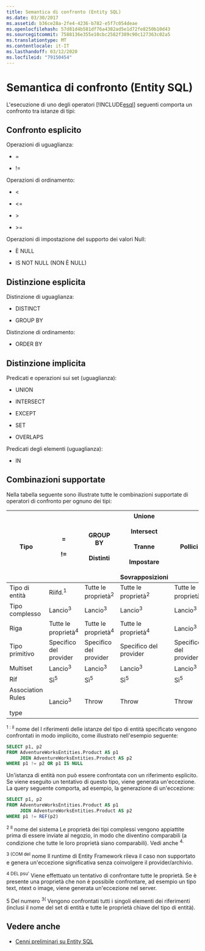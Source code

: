 ```yaml
---
title: Semantica di confronto (Entity SQL)
ms.date: 03/30/2017
ms.assetid: b36ce28a-2fe4-4236-b782-e5f7c054deae
ms.openlocfilehash: 57d81d4b581df76a4382ad5e1d72fe8250b10d43
ms.sourcegitcommit: 7588136e355e10cbc2582f389c90c127363c02a5
ms.translationtype: MT
ms.contentlocale: it-IT
ms.lasthandoff: 03/12/2020
ms.locfileid: "79150454"
---
```

# <a name="comparison-semantics-entity-sql"></a>Semantica di confronto (Entity SQL)
L'esecuzione di uno degli operatori [!INCLUDE[esql](../../../../../../includes/esql-md.md)] seguenti comporta un confronto tra istanze di tipi:  
  
## <a name="explicit-comparison"></a>Confronto esplicito  
 Operazioni di uguaglianza:  
  
- =  
  
- !=  
  
 Operazioni di ordinamento:  
  
- <  
  
- \<=  
  
- \>  
  
- \>=  
  
 Operazioni di impostazione del supporto dei valori Null:  
  
- È NULL  
  
- IS NOT NULL (NON È NULL)  
  
## <a name="explicit-distinction"></a>Distinzione esplicita  
 Distinzione di uguaglianza:  
  
- DISTINCT  
  
- GROUP BY  
  
 Distinzione di ordinamento:  
  
- ORDER BY  
  
## <a name="implicit-distinction"></a>Distinzione implicita  
 Predicati e operazioni sui set (uguaglianza):  
  
- UNION  
  
- INTERSECT  
  
- EXCEPT  
  
- SET  
  
- OVERLAPS  
  
 Predicati degli elementi (uguaglianza):  
  
- IN  
  
## <a name="supported-combinations"></a>Combinazioni supportate  
 Nella tabella seguente sono illustrate tutte le combinazioni supportate di operatori di confronto per ognuno dei tipi:  
  
|**Tipo**|**=**<br /><br /> **!=**|**GROUP BY**<br /><br /> **Distinti**|**Unione**<br /><br /> **Intersect**<br /><br /> **Tranne**<br /><br /> **Impostare**<br /><br /> **Sovrapposizioni**|**Pollici**|**< <**<br /><br /> **> >**|**ORDINA PER**|**IS NULL**<br /><br /> **NON È NULL**|  
|-|-|-|-|-|-|-|-|  
|Tipo di entità|Riifd.<sup>1</sup>|Tutte le proprietà<sup>2</sup>|Tutte le proprietà<sup>2</sup>|Tutte le proprietà<sup>2</sup>|Lancio<sup>3</sup>|Lancio<sup>3</sup>|Riifd.<sup>1</sup>|  
|Tipo complesso|Lancio<sup>3</sup>|Lancio<sup>3</sup>|Lancio<sup>3</sup>|Lancio<sup>3</sup>|Lancio<sup>3</sup>|Lancio<sup>3</sup>|Lancio<sup>3</sup>|  
|Riga|Tutte le proprietà<sup>4</sup>|Tutte le proprietà<sup>4</sup>|Tutte le proprietà<sup>4</sup>|Lancio<sup>3</sup>|Lancio<sup>3</sup>|Tutte le proprietà<sup>4</sup>|Lancio<sup>3</sup>|  
|Tipo primitivo|Specifico del provider|Specifico del provider|Specifico del provider|Specifico del provider|Specifico del provider|Specifico del provider|Specifico del provider|  
|Multiset|Lancio<sup>3</sup>|Lancio<sup>3</sup>|Lancio<sup>3</sup>|Lancio<sup>3</sup>|Lancio<sup>3</sup>|Lancio<sup>3</sup>|Lancio<sup>3</sup>|  
|Rif|Sì<sup>5</sup>|Sì<sup>5</sup>|Sì<sup>5</sup>|Sì<sup>5</sup>|Throw|Throw|Sì<sup>5</sup>|  
|Association Rules<br /><br /> type|Lancio<sup>3</sup>|Throw|Throw|Throw|Lancio<sup>3</sup>|Lancio<sup>3</sup>|Lancio<sup>3</sup>|  
  
 <sup>1 : il</sup> nome del I riferimenti delle istanze del tipo di entità specificato vengono confrontati in modo implicito, come illustrato nell'esempio seguente:  
  
```sql  
SELECT p1, p2
FROM AdventureWorksEntities.Product AS p1
     JOIN AdventureWorksEntities.Product AS p2
WHERE p1 != p2 OR p1 IS NULL  
```  
  
 Un'istanza di entità non può essere confrontata con un riferimento esplicito. Se viene eseguito un tentativo di questo tipo, viene generata un'eccezione. La query seguente comporta, ad esempio, la generazione di un'eccezione:  
  
```sql  
SELECT p1, p2
FROM AdventureWorksEntities.Product AS p1
     JOIN AdventureWorksEntities.Product AS p2
WHERE p1 != REF(p2)  
```  
  
 <sup>2 Il</sup> nome del sistema Le proprietà dei tipi complessi vengono appiattite prima di essere inviate al negozio, in modo che diventino comparabili (a condizione che tutte le loro proprietà siano comparabili). Vedi anche <sup>4.</sup>  
  
 <sup>3 (COM del</sup> nome Il runtime di Entity Framework rileva il caso non supportato e genera un'eccezione significativa senza coinvolgere il provider/archivio.  
  
 <sup>4 DEL psu'</sup> Viene effettuato un tentativo di confrontare tutte le proprietà. Se è presente una proprietà che non è possibile confrontare, ad esempio un tipo text, ntext o image, viene generata un'eccezione nel server.  
  
 5 Del numero <sup>3(</sup> Vengono confrontati tutti i singoli elementi dei riferimenti (inclusi il nome del set di entità e tutte le proprietà chiave del tipo di entità).  
  
## <a name="see-also"></a>Vedere anche

- [Cenni preliminari su Entity SQL](entity-sql-overview.md)
